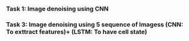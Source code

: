 ### Task 1: Image denoising using CNN 

### Task 3: Image denoising using 5 sequence of Imagess (CNN: To exttract features)+ (LSTM: To have cell state)

